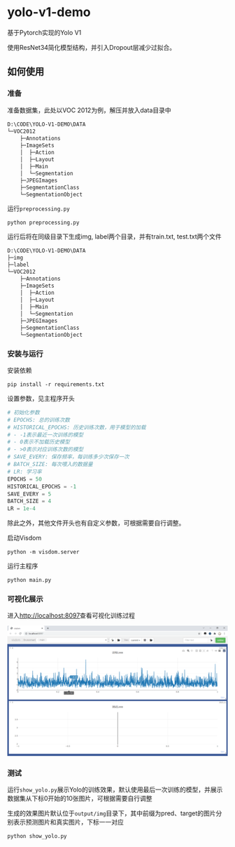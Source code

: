 # yolo-v1-demo

基于Pytorch实现的Yolo V1

使用ResNet34简化模型结构，并引入Dropout层减少过拟合。

## 如何使用

### 准备

准备数据集，此处以VOC 2012为例，解压并放入data目录中

```
D:\CODE\YOLO-V1-DEMO\DATA
└─VOC2012
    ├─Annotations
    ├─ImageSets
    │  ├─Action
    │  ├─Layout
    │  ├─Main
    │  └─Segmentation
    ├─JPEGImages
    ├─SegmentationClass
    └─SegmentationObject
```

运行`preprocessing.py`

```shell
python preprocessing.py
```

运行后将在同级目录下生成img, label两个目录，并有train.txt, test.txt两个文件

```
D:\CODE\YOLO-V1-DEMO\DATA
├─img
├─label
└─VOC2012
    ├─Annotations
    ├─ImageSets
    │  ├─Action
    │  ├─Layout
    │  ├─Main
    │  └─Segmentation
    ├─JPEGImages
    ├─SegmentationClass
    └─SegmentationObject
```

### 安装与运行

安装依赖

```shell
pip install -r requirements.txt
```

设置参数，见主程序开头

```python
# 初始化参数
# EPOCHS: 总的训练次数
# HISTORICAL_EPOCHS: 历史训练次数，用于模型的加载
# - -1表示最近一次训练的模型
# - 0表示不加载历史模型
# - >0表示对应训练次数的模型
# SAVE_EVERY: 保存频率，每训练多少次保存一次
# BATCH_SIZE: 每次喂入的数据量
# LR: 学习率
EPOCHS = 50
HISTORICAL_EPOCHS = -1
SAVE_EVERY = 5
BATCH_SIZE = 4
LR = 1e-4
```

除此之外，其他文件开头也有自定义参数，可根据需要自行调整。

启动Visdom

```shell
python -m visdom.server
```

运行主程序

```shell
python main.py
```

### 可视化展示

进入[http://localhost:8097](http://localhost:8097)查看可视化训练过程

![](example/可视化.png)

### 测试

运行`show_yolo.py`展示Yolo的训练效果，默认使用最后一次训练的模型，并展示数据集从下标0开始的10张图片，可根据需要自行调整

生成的效果图片默认位于`output/img`目录下，其中前缀为pred、target的图片分别表示预测图片和真实图片，下标一一对应

```shell
python show_yolo.py
```
